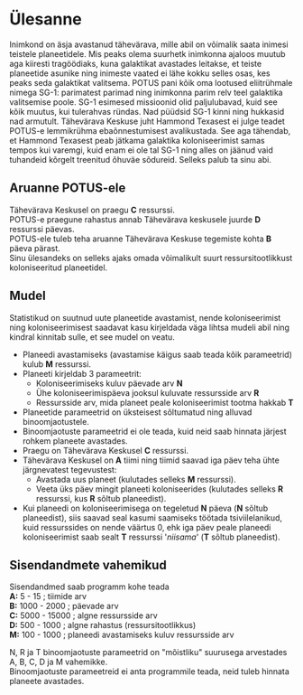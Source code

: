 # Ülesanne
Inimkond on äsja avastanud tähevärava, mille abil on võimalik saata inimesi teistele planeetidele. Mis peaks olema suurhetk inimkonna ajaloos muutub aga kiiresti tragöödiaks, kuna galaktikat avastades leitakse, et teiste planeetide asunike ning inimeste vaated ei lähe kokku selles osas, kes peaks seda galaktikat valitsema. POTUS pani kõik oma lootused eliitrühmale nimega SG-1: parimatest parimad ning inimkonna parim relv teel galaktika valitsemise poole. SG-1 esimesed missioonid olid paljulubavad, kuid see kõik muutus, kui tulerahvas ründas. Nad püüdsid SG-1 kinni ning hukkasid nad armutult. Tähevärava Keskuse juht Hammond Texasest ei julge teadet POTUS-e lemmikrühma ebaõnnestumisest avalikustada. See aga tähendab, et Hammond Texasest peab jätkama galaktika koloniseerimist samas tempos kui varemgi, kuid enam ei ole tal SG-1 ning alles on jäänud vaid tuhandeid kõrgelt treenitud õhuväe sõdureid. Selleks palub ta sinu abi.

## Aruanne POTUS-ele
Tähevärava Keskusel on praegu **C** ressurssi.  
POTUS-e praegune rahastus annab Tähevärava keskusele juurde **D** ressurssi päevas.  
POTUS-ele tuleb teha aruanne Tähevärava Keskuse tegemiste kohta **B** päeva pärast.  
Sinu ülesandeks on selleks ajaks omada võimalikult suurt ressursitootlikkust koloniseeritud planeetidel.

## Mudel

Statistikud on suutnud uute planeetide avastamist, nende koloniseerimist ning koloniseerimisest saadavat kasu kirjeldada väga lihtsa mudeli abil ning kindral kinnitab sulle, et see mudel on veatu.

* Planeedi avastamiseks (avastamise käigus saab teada kõik parameetrid) kulub **M** ressurssi.
* Planeeti kirjeldab 3 parameetrit:
  * Koloniseerimiseks kuluv päevade arv **N**
  * Ühe koloniseerimispäeva jooksul kuluvate ressursside arv **R**
  * Ressursside arv, mida planeet peale koloniseerimist tootma hakkab **T**
* Planeetide parameetrid on üksteisest sõltumatud ning alluvad binoomjaotustele.
* Binoomjaotuste parameetrid ei ole teada, kuid neid saab hinnata järjest rohkem planeete avastades.  
* Praegu on Tähevärava Keskusel **C** ressurssi.
* Tähevärava Keskusel on **A** tiimi ning tiimid saavad iga päev teha ühte järgnevatest tegevustest:
  * Avastada uus planeet (kulutades selleks **M** ressurssi).
  * Veeta üks päev mingit planeeti koloniseerides (kulutades selleks **R** ressurssi, kus **R** sõltub planeedist).
* Kui planeedi on koloniseerimisega on tegeletud **N** päeva (**N** sõltub planeedist), siis saavad seal kasumi saamiseks töötada tsiviilelanikud, kuid ressurssides on nende väärtus 0, ehk iga päev peale planeedi koloniseerimist saab sealt **T** ressurssi '*niisama*' (**T** sõltub planeedist).

## Sisendandmete vahemikud
Sisendandmed saab programm kohe teada  
**A:** 5 - 15 ; tiimide arv  
**B:** 1000 - 2000 ; päevade arv  
**C:** 5000 - 15000 ; algne ressursside arv  
**D:** 500 - 1000 ; algne rahastus (ressursitootlikkus)  
**M:** 100 - 1000  ; planeedi avastamiseks kuluv ressursside arv  

N, R ja T binoomjaotuste parameetrid on "mõistliku" suurusega arvestades A, B, C, D ja M vahemikke.  
Binoomjaotuste parameetreid ei anta programmile teada, neid tuleb hinnata planeete avastades.
